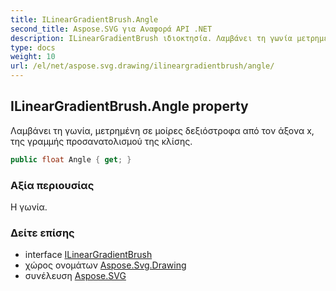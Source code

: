 ```yaml
---
title: ILinearGradientBrush.Angle
second_title: Aspose.SVG για Αναφορά API .NET
description: ILinearGradientBrush ιδιοκτησία. Λαμβάνει τη γωνία μετρημένη σε μοίρες δεξιόστροφα από τον άξονα x της γραμμής προσανατολισμού της κλίσης.
type: docs
weight: 10
url: /el/net/aspose.svg.drawing/ilineargradientbrush/angle/
---
```

## ILinearGradientBrush.Angle property

Λαμβάνει τη γωνία, μετρημένη σε μοίρες δεξιόστροφα από τον άξονα x, της γραμμής προσανατολισμού της κλίσης.

```csharp
public float Angle { get; }
```

### Αξία περιουσίας

Η γωνία.

### Δείτε επίσης

* interface [ILinearGradientBrush](../)
* χώρος ονομάτων [Aspose.Svg.Drawing](../../ilineargradientbrush/)
* συνέλευση [Aspose.SVG](../../../)


